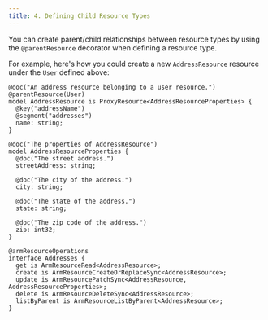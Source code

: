 ```yaml
---
title: 4. Defining Child Resource Types
---
```


You can create parent/child relationships between resource types by using the `@parentResource` decorator when defining a resource type.

For example, here's how you could create a new `AddressResource` resource under the `User` defined above:

```typespec
@doc("An address resource belonging to a user resource.")
@parentResource(User)
model AddressResource is ProxyResource<AddressResourceProperties> {
  @key("addressName")
  @segment("addresses")
  name: string;
}

@doc("The properties of AddressResource")
model AddressResourceProperties {
  @doc("The street address.")
  streetAddress: string;

  @doc("The city of the address.")
  city: string;

  @doc("The state of the address.")
  state: string;

  @doc("The zip code of the address.")
  zip: int32;
}

@armResourceOperations
interface Addresses {
  get is ArmResourceRead<AddressResource>;
  create is ArmResourceCreateOrReplaceSync<AddressResource>;
  update is ArmResourcePatchSync<AddressResource, AddressResourceProperties>;
  delete is ArmResourceDeleteSync<AddressResource>;
  listByParent is ArmResourceListByParent<AddressResource>;
}
```
